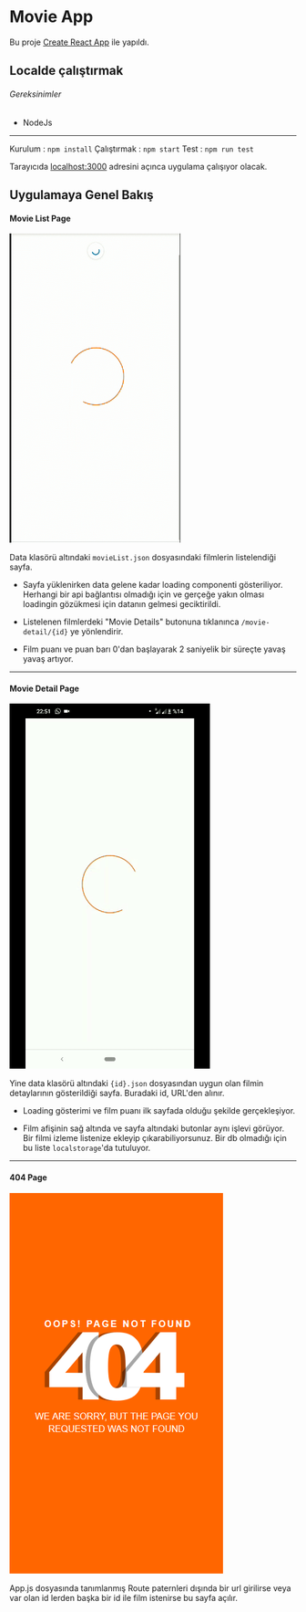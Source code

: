 # Movie App

Bu proje  [Create React App](https://github.com/facebook/create-react-app) ile yapıldı.

## Localde çalıştırmak

###### Gereksinimler

- NodeJs


------------

Kurulum : `npm install`
Çalıştırmak  : `npm start`
Test : `npm run test`


Tarayıcıda [localhost:3000](http://localhost:3000) adresini açınca uygulama çalışıyor olacak.



## Uygulamaya Genel Bakış

#### Movie List Page

![](https://raw.githubusercontent.com/bilalkocak/armut-fe/master/ScreenShots/list.gif)

Data klasörü altındaki `movieList.json` dosyasındaki filmlerin listelendiği sayfa.

- Sayfa yüklenirken data gelene kadar loading componenti gösteriliyor. Herhangi bir api bağlantısı olmadığı için ve gerçeğe yakın olması loadingin gözükmesi için datanın gelmesi geciktirildi.

- Listelenen filmlerdeki "Movie Details" butonuna tıklanınca `/movie-detail/{id}` ye yönlendirir.

- Film puanı ve puan barı 0'dan başlayarak 2 saniyelik bir süreçte yavaş yavaş artıyor.

------------
#### Movie Detail Page

![](https://raw.githubusercontent.com/bilalkocak/armut-fe/master/ScreenShots/details.gif)

Yine data klasörü altındaki `{id}.json` dosyasından uygun olan filmin detaylarının gösterildiği sayfa. Buradaki id, URL'den alınır.

- Loading gösterimi ve film puanı ilk sayfada olduğu şekilde gerçekleşiyor.

- Film afişinin sağ altında ve sayfa altındaki butonlar aynı işlevi görüyor. Bir filmi izleme listenize ekleyip çıkarabiliyorsunuz. Bir db olmadığı için bu liste `localstorage`'da tutuluyor.

------------


#### 404 Page

![](https://raw.githubusercontent.com/bilalkocak/armut-fe/master/ScreenShots/404.png)

App.js dosyasında tanımlanmış Route paternleri dışında bir url girilirse veya var olan id lerden başka bir id ile film istenirse bu sayfa açılır.


